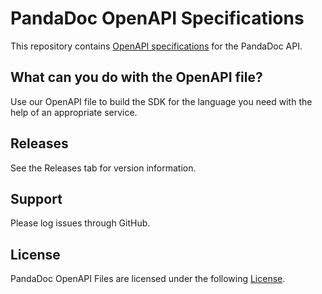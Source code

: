 # PandaDoc OpenAPI Specifications
This repository contains [OpenAPI specifications](https://www.openapis.org/) for the PandaDoc API.

## What can you do with the OpenAPI file?
 
Use our OpenAPI file to build the SDK for the language you need with the help of an appropriate service.

## Releases

See the Releases tab for version information.

## Support

Please log issues through GitHub.

## License

PandaDoc OpenAPI Files are licensed under the following [License](LICENSE).
